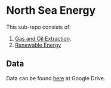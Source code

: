 # North Sea Energy

This sub-repo consists of:
1. [Gas and Oil Extraction](https://github.com/ftmnl/north_sea/tree/main/energy/fossil_fuels).
2. [Renewable Energy](https://github.com/ftmnl/north_sea/tree/main/energy/renewables)

## Data

Data can be found [here](https://drive.google.com/drive/folders/1zxhLJzlko83ulrDNO2H5QS4wf6KHLFVj?usp=sharing) at Google Drive.
